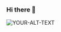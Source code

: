 ### Hi there 👋

<picture>
 <source media="(prefers-color-scheme: dark)" srcset="YOUR-DARKMODE-IMAGE">
 <source media="(prefers-color-scheme: light)" srcset="YOUR-LIGHTMODE-IMAGE">
 <img alt="YOUR-ALT-TEXT" src="[YOUR-DEFAULT-IMAGE](https://camo.githubusercontent.com/1ce59f44f7fb75f577cf177f72276c16becd61c2ec933d5f4422f21d5b58f63b/68747470733a2f2f696d672e736869656c64732e696f2f62616467652f2d706f73746d616e2d3039303930393f7374796c653d666f722d7468652d6261646765266c6f676f3d706f73746d616e)">
</picture>

<!--
**Archi08/Archi08** is a ✨ _special_ ✨ repository because its `README.md` (this file) appears on your GitHub profile.

Here are some ideas to get you started:

- 🔭 I’m currently working on ...
- 🌱 I’m currently learning ...
- 👯 I’m looking to collaborate on ...
- 🤔 I’m looking for help with ...
- 💬 Ask me about ...
- 📫 How to reach me: ...
- 😄 Pronouns: ...
- ⚡ Fun fact: ...
-->
